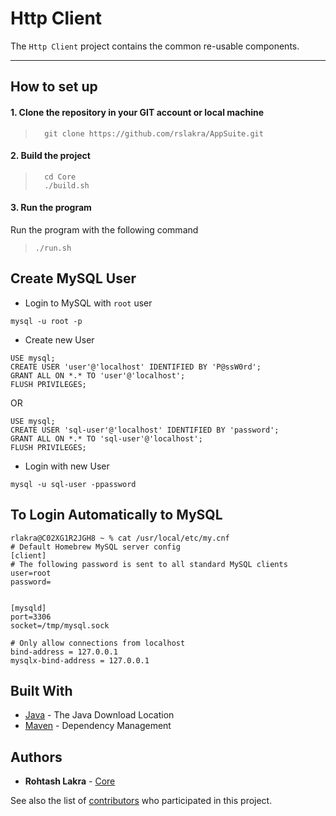 # Http Client
The ```Http Client``` project contains the common re-usable components.

****
How to set up
---

#### 1. Clone the repository in your GIT account or local machine

> ```
>   git clone https://github.com/rslakra/AppSuite.git
> ```

#### 2. Build the project

> ```
>   cd Core
>   ./build.sh
> ```
>

#### 3. Run the program

Run the program with the following command
  
>   ```./run.sh```

## Create MySQL User

- Login to MySQL with ```root``` user
```shell
mysql -u root -p
```

- Create new User
```shell
USE mysql;
CREATE USER 'user'@'localhost' IDENTIFIED BY 'P@ssW0rd';
GRANT ALL ON *.* TO 'user'@'localhost';
FLUSH PRIVILEGES;
```

OR
```shell
USE mysql;
CREATE USER 'sql-user'@'localhost' IDENTIFIED BY 'password';
GRANT ALL ON *.* TO 'sql-user'@'localhost';
FLUSH PRIVILEGES;
```

- Login with new User
```shell
mysql -u sql-user -ppassword
```

## To Login Automatically to MySQL
```shell
rlakra@C02XG1R2JGH8 ~ % cat /usr/local/etc/my.cnf   
# Default Homebrew MySQL server config
[client]
# The following password is sent to all standard MySQL clients
user=root
password=


[mysqld]
port=3306
socket=/tmp/mysql.sock

# Only allow connections from localhost
bind-address = 127.0.0.1
mysqlx-bind-address = 127.0.0.1
```


## Built With

* [Java](https://www.java.com/en/download/mac_download.jsp) - The Java Download Location
* [Maven](https://maven.apache.org/) - Dependency Management

## Authors

* **Rohtash Lakra** - [Core](https://github.com/rslakra/AppSuite.git/Core)


See also the list of [contributors](https://github.com/rslakra/AppSuite.git/contributors) who participated in 
this project.

